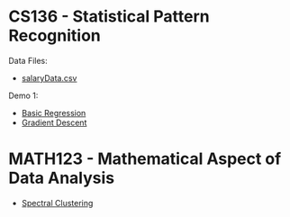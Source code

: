 # CS136 - Statistical Pattern Recognition
Data Files:
- [salaryData.csv](salaryData.csv)

Demo 1:
- [Basic Regression](BasicRegression.ipynb)
- [Gradient Descent](GradientDescentDemo.ipynb)

# MATH123 - Mathematical Aspect of Data Analysis
- [Spectral Clustering](demo/Lecture_15_Spectral_Clustering_Demo.ipynb)
